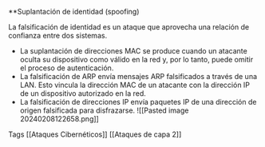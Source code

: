 **Suplantación de identidad (spoofing)

La falsificación de identidad es un ataque que aprovecha una relación de confianza entre dos sistemas.

- La suplantación de direcciones MAC se produce cuando un atacante oculta su dispositivo como válido en la red y, por lo tanto, puede omitir el proceso de autenticación. 
- La falsificación de ARP envía mensajes ARP falsificados a través de una LAN. Esto vincula la dirección MAC de un atacante con la dirección IP de un dispositivo autorizado en la red.
- La falsificación de direcciones IP envía paquetes IP de una dirección de origen falsificada para disfrazarse.
![[Pasted image 20240208122658.png]]

Tags
[[Ataques Cibernéticos]]
[[Ataques de capa 2]]
